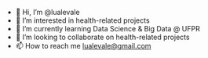 - 👋 Hi, I’m @lualevale
- 👀 I’m interested in health-related projects
- 🌱 I’m currently learning Data Science & Big Data @ UFPR
- 💞️ I’m looking to collaborate on health-related projects
- 📫 How to reach me lualevale@gmail.com

<!---
lualevale/lualevale is a ✨ special ✨ repository because its `README.md` (this file) appears on your GitHub profile.
You can click the Preview link to take a look at your changes.
--->
